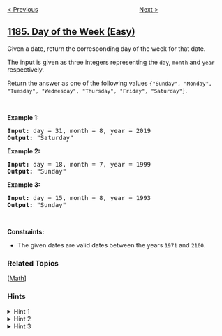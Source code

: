 <!--|This file generated by command(leetcode description); DO NOT EDIT.    |-->
<!--+----------------------------------------------------------------------+-->
<!--|@author    openset <openset.wang@gmail.com>                           |-->
<!--|@link      https://github.com/openset                                 |-->
<!--|@home      https://github.com/openset/leetcode                        |-->
<!--+----------------------------------------------------------------------+-->

[< Previous](../distance-between-bus-stops "Distance Between Bus Stops")
　　　　　　　　　　　　　　　　
[Next >](../maximum-subarray-sum-with-one-deletion "Maximum Subarray Sum with One Deletion")

## [1185. Day of the Week (Easy)](https://leetcode.com/problems/day-of-the-week "一周中的第几天")

<p>Given a date, return the corresponding day of the week for that date.</p>

<p>The input is given as three integers representing the <code>day</code>, <code>month</code> and <code>year</code> respectively.</p>

<p>Return the answer as one of the following values&nbsp;<code>{&quot;Sunday&quot;, &quot;Monday&quot;, &quot;Tuesday&quot;, &quot;Wednesday&quot;, &quot;Thursday&quot;, &quot;Friday&quot;, &quot;Saturday&quot;}</code>.</p>

<p>&nbsp;</p>
<p><strong>Example 1:</strong></p>

<pre>
<strong>Input:</strong> day = 31, month = 8, year = 2019
<strong>Output:</strong> &quot;Saturday&quot;
</pre>

<p><strong>Example 2:</strong></p>

<pre>
<strong>Input:</strong> day = 18, month = 7, year = 1999
<strong>Output:</strong> &quot;Sunday&quot;
</pre>

<p><strong>Example 3:</strong></p>

<pre>
<strong>Input:</strong> day = 15, month = 8, year = 1993
<strong>Output:</strong> &quot;Sunday&quot;
</pre>

<p>&nbsp;</p>
<p><strong>Constraints:</strong></p>

<ul>
	<li>The given dates are valid dates between the years <code>1971</code> and <code>2100</code>.</li>
</ul>

### Related Topics
  [[Math](../../tag/math/README.md)]

### Hints
<details>
<summary>Hint 1</summary>
Sum up the number of days for the years before the given year.
</details>

<details>
<summary>Hint 2</summary>
Handle the case of a leap year.
</details>

<details>
<summary>Hint 3</summary>
Find the number of days for each month of the given year.
</details>
